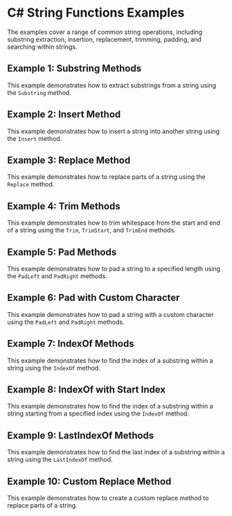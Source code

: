 # C# String Functions Examples

The examples cover a range of common string operations, including substring extraction, insertion, replacement, trimming, padding, and searching within strings.

## Example 1: Substring Methods

This example demonstrates how to extract substrings from a string using the `Substring` method.

## Example 2: Insert Method

This example demonstrates how to insert a string into another string using the `Insert` method.

## Example 3: Replace Method

This example demonstrates how to replace parts of a string using the `Replace` method.

## Example 4: Trim Methods

This example demonstrates how to trim whitespace from the start and end of a string using the `Trim`, `TrimStart`, and `TrimEnd` methods.

## Example 5: Pad Methods

This example demonstrates how to pad a string to a specified length using the `PadLeft` and `PadRight` methods.

## Example 6: Pad with Custom Character

This example demonstrates how to pad a string with a custom character using the `PadLeft` and `PadRight` methods.

## Example 7: IndexOf Methods

This example demonstrates how to find the index of a substring within a string using the `IndexOf` method.

## Example 8: IndexOf with Start Index

This example demonstrates how to find the index of a substring within a string starting from a specified index using the `IndexOf` method.

## Example 9: LastIndexOf Methods

This example demonstrates how to find the last index of a substring within a string using the `LastIndexOf` method.

## Example 10: Custom Replace Method

This example demonstrates how to create a custom replace method to replace parts of a string.